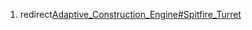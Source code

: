 1.  redirect[Adaptive_Construction_Engine#Spitfire_Turret](Adaptive_Construction_Engine.md#Spitfire_Turret "wikilink")
